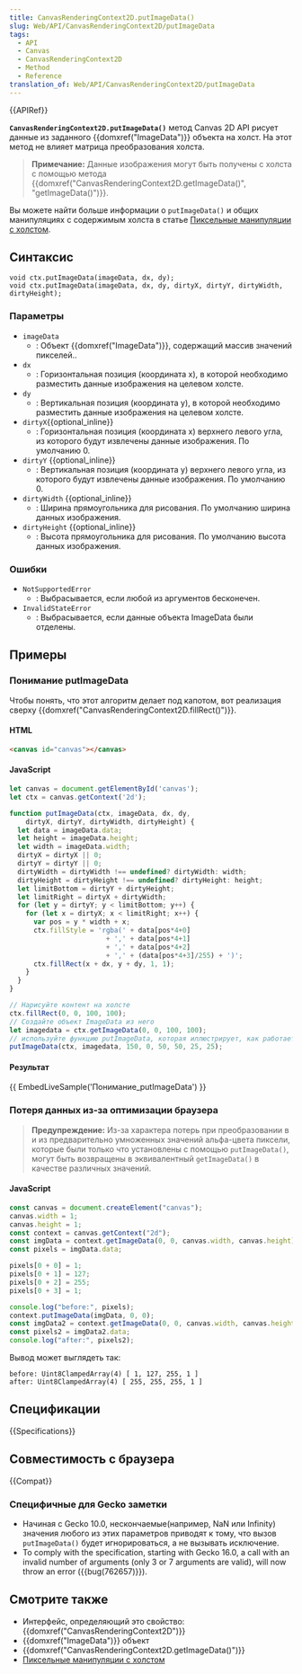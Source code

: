 ```yaml
---
title: CanvasRenderingContext2D.putImageData()
slug: Web/API/CanvasRenderingContext2D/putImageData
tags:
  - API
  - Canvas
  - CanvasRenderingContext2D
  - Method
  - Reference
translation_of: Web/API/CanvasRenderingContext2D/putImageData
---
```


{{APIRef}}

**`CanvasRenderingContext2D.putImageData()`** метод Canvas 2D API рисует данные из заданного {{domxref("ImageData")}} объекта на холст. На этот метод не влияет матрица преобразования холста.

> **Примечание:** Данные изображения могут быть получены с холста с помощью метода {{domxref("CanvasRenderingContext2D.getImageData()", "getImageData()")}}.

Вы можете найти больше информации о `putImageData()` и общих манипуляциях с содержимым холста в статье [Пиксельные манипуляции с холстом](/ru/docs/Web/API/Canvas_API/Tutorial/Pixel_manipulation_with_canvas).

## Синтаксис

```
void ctx.putImageData(imageData, dx, dy);
void ctx.putImageData(imageData, dx, dy, dirtyX, dirtyY, dirtyWidth, dirtyHeight);
```

### Параметры

- `imageData`
  - : Объект {{domxref("ImageData")}}, содержащий массив значений пикселей..
- `dx`
  - : Горизонтальная позиция (координата x), в которой необходимо разместить данные изображения на целевом холсте.
- `dy`
  - : Вертикальная позиция (координата y), в которой необходимо разместить данные изображения на целевом холсте.
- `dirtyX`{{optional_inline}}
  - : Горизонтальная позиция (координата x) верхнего левого угла, из которого будут извлечены данные изображения. По умолчанию 0.
- `dirtyY` {{optional_inline}}
  - : Вертикальная позиция (координата y) верхнего левого угла, из которого будут извлечены данные изображения. По умолчанию 0.
- `dirtyWidth` {{optional_inline}}
  - : Ширина прямоугольника для рисования. По умолчанию ширина данных изображения.
- `dirtyHeight` {{optional_inline}}
  - : Высота прямоугольника для рисования. По умолчанию высота данных изображения.

### Ошибки

- `NotSupportedError`
  - : Выбрасывается, если любой из аргументов бесконечен.
- `InvalidStateError`
  - : Выбрасывается, если данные объекта ImageData были отделены.

## Примеры

### Понимание putImageData

Чтобы понять, что этот алгоритм делает под капотом, вот реализация сверху {{domxref("CanvasRenderingContext2D.fillRect()")}}.

#### HTML

```html
<canvas id="canvas"></canvas>
```

#### JavaScript

```js
let canvas = document.getElementById('canvas');
let ctx = canvas.getContext('2d');

function putImageData(ctx, imageData, dx, dy,
    dirtyX, dirtyY, dirtyWidth, dirtyHeight) {
  let data = imageData.data;
  let height = imageData.height;
  let width = imageData.width;
  dirtyX = dirtyX || 0;
  dirtyY = dirtyY || 0;
  dirtyWidth = dirtyWidth !== undefined? dirtyWidth: width;
  dirtyHeight = dirtyHeight !== undefined? dirtyHeight: height;
  let limitBottom = dirtyY + dirtyHeight;
  let limitRight = dirtyX + dirtyWidth;
  for (let y = dirtyY; y < limitBottom; y++) {
    for (let x = dirtyX; x < limitRight; x++) {
      var pos = y * width + x;
      ctx.fillStyle = 'rgba(' + data[pos*4+0]
                        + ',' + data[pos*4+1]
                        + ',' + data[pos*4+2]
                        + ',' + (data[pos*4+3]/255) + ')';
      ctx.fillRect(x + dx, y + dy, 1, 1);
    }
  }
}

// Нарисуйте контент на холсте
ctx.fillRect(0, 0, 100, 100);
// Создайте объект ImageData из него
let imagedata = ctx.getImageData(0, 0, 100, 100);
// используйте функцию putImageData, которая иллюстрирует, как работает putImageData
putImageData(ctx, imagedata, 150, 0, 50, 50, 25, 25);
```

#### Результат

{{ EmbedLiveSample('Понимание_putImageData') }}

### Потеря данных из-за оптимизации браузера

> **Предупреждение:** Из-за характера потерь при преобразовании в и из предварительно умноженных значений альфа-цвета пиксели, которые были только что установлены с помощью `putImageData()`, могут быть возвращены в эквивалентный `getImageData()` в качестве различных значений.

#### JavaScript

```js
const canvas = document.createElement("canvas");
canvas.width = 1;
canvas.height = 1;
const context = canvas.getContext("2d");
const imgData = context.getImageData(0, 0, canvas.width, canvas.height);
const pixels = imgData.data;

pixels[0 + 0] = 1;
pixels[0 + 1] = 127;
pixels[0 + 2] = 255;
pixels[0 + 3] = 1;

console.log("before:", pixels);
context.putImageData(imgData, 0, 0);
const imgData2 = context.getImageData(0, 0, canvas.width, canvas.height);
const pixels2 = imgData2.data;
console.log("after:", pixels2);
```

Вывод может выглядеть так:

```
before: Uint8ClampedArray(4) [ 1, 127, 255, 1 ]
after: Uint8ClampedArray(4) [ 255, 255, 255, 1 ]
```

## Спецификации

{{Specifications}}

## Совместимость с браузера

{{Compat}}

### Специфичные для Gecko заметки

- Начиная с Gecko 10.0, нескончаемые(например, NaN или Infinity) значения любого из этих параметров приводят к тому, что вызов `putImageData()` будет игнорироваться, а не вызывать исключение.
- To comply with the specification, starting with Gecko 16.0, a call with an invalid number of arguments (only 3 or 7 arguments are valid), will now throw an error ({{bug(762657)}}).

## Смотрите также

- Интерфейс, определяющий это свойство: {{domxref("CanvasRenderingContext2D")}}
- {{domxref("ImageData")}} объект
- {{domxref("CanvasRenderingContext2D.getImageData()")}}
- [Пиксельные манипуляции с холстом](/ru/docs/Web/API/Canvas_API/Tutorial/Pixel_manipulation_with_canvas)
